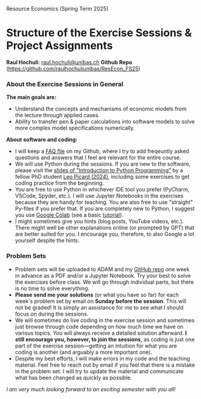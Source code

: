 

Resource Economics (Spring Term 2025)

# Structure of the Exercise Sessions & Project Assignments

**Raul Hochuli**: [raul.hochuli@unibas.ch](mailto:raul.hochuli@unibas.ch)
**Github Repo** (https://github.com/raulhochuliunibas/ResEcon_FS25)

### About the Exercise Sessions in General

**The main goals are:**
- Understand the concepts and mechanisms of economic models from the lecture through applied cases.
- Ability to transfer pen & paper calculations into software models to solve more complex model specifications numerically.
  
**About software and coding:**
- I will keep a [FAQ file](FAQs.md) on my Github, where I try to add freqeuntly asked questions and answers that I feel are relevant for the entire course. 
- We will use Python during the sessions. If you are new to the software, please visit the [slides of "Introduction to Python Programming"](https://github.com/leops95/intro_to_python) by a fellow PhD student [Leo Picard (2024)](https://github.com/leops95/intro_to_python/tree/master), including some exercises to get coding practice from the beginning.
- You are free to use Python in whichever IDE tool you prefer (PyCharm, VSCode, Spyder, etc.). I will use Jupyter Notebooks in the exercises because they are handy for teaching. You are also free to use "straight" Py-files if you prefer that. If you are completely new to Python, I suggest you use [Google Colab](https://www.youtube.com/watch?v=gfK2LpkUKac) (see a basic [tutorial](https://www.youtube.com/watch?v=gfK2LpkUKac)).
- I might sometimes give you hints (blog posts, YouTube videos, etc.). There might well be other explanations online (or prompted by GPT) that are better suited for you. I encourage you, therefore, to also Google a lot yourself despite the hints.


### Problem Sets

- Problem sets will be uploaded to ADAM and my [GitHub repo](https://github.com/raulhochuliunibas/ResEcon_FS25) one week in advance as a PDF and/or a Jupyter Notebook. Try your best to solve the exercises before class. We will go through individual parts, but there is no time to solve everything.
- **Please send me your solutions** (or what you have so far) for each week's problem set by email on **Sunday before the session**. This will not be graded! It is simply an assistance for me to see what I should focus on during the sessions.
- We will sometimes do live coding in the exercise session and sometimes just browse through code depending on how much time we have on various topics. You will always receive a detailed solution afterward. **I still encourage you, however, to join the sessions**, as coding is just one part of the exercise session—getting an intuition for what you are coding is another (and arguably a more important one).
- Despite my best efforts, I will make errors in my code and the teaching material. Feel free to reach out by email if you feel that there is a mistake in the problem set. I will try to update the material and communicate what has been changed as quickly as possible.


*I am very much looking forward to an exciting semester with you all!*

